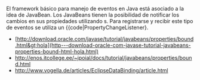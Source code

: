El framework básico para manejo de eventos en Java está asociado a la idea de JavaBean. Los JavaBeans tienen la posibilidad de notificar los cambios en sus propiedades utilizando s. Para registrarse y recibir este tipo de eventos se utiliza un {{code|PropertyChangeListener}.

-   [http://download.oracle.com/javase/tutorial/javabeans/properties/bound.html&gt;hola](http---download-oracle-com-javase-tutorial-javabeans-properties-bound-html-hola.html)
-   <http://enos.itcollege.ee/~jpoial/docs/tutorial/javabeans/properties/bound.html>
-   <http://www.vogella.de/articles/EclipseDataBinding/article.html>

